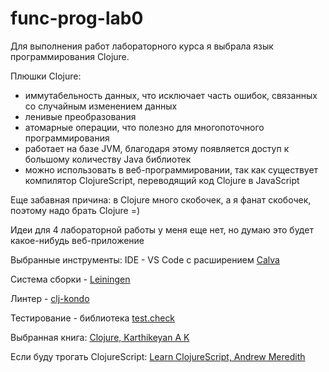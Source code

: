 # func-prog-lab0

Для выполнения работ лабораторного курса я выбрала язык программирования Clojure.

Плюшки Clojure: 
- иммутабельность данных, что исключает часть ошибок, связанных со случайным изменением данных
- ленивые преобразования
- атомарные операции, что полезно для многопоточного программирования
- работает на базе JVM, благодаря этому появляется доступ к большому количеству Java библиотек
- можно использовать в веб-программировании, так как существует компилятор ClojureScript, переводящий код Clojure в JavaScript

Еще забавная причина: в Clojure много скобочек, а я фанат скобочек, поэтому надо брать Clojure =)

Идеи для 4 лабораторной работы у меня еще нет, но думаю это будет какое-нибудь веб-приложение

Выбранные инструменты:
IDE - VS Code c расширением [Calva](https://calva.io)

Система сборки - [Leiningen](https://leiningen.org)

Линтер - [clj-kondo](https://github.com/clj-kondo/clj-kondo?ysclid=m15fjc7n6v845024990)

Тестирование - библиотека [test.check](https://clojure.org/guides/test_check_beginner)


Выбранная книга: 
[Clojure, Karthikeyan A K](https://clojure-book.gitlab.io)

Если буду трогать ClojureScript: 
[Learn ClojureScript, Andrew Meredith](https://www.learn-clojurescript.com)
